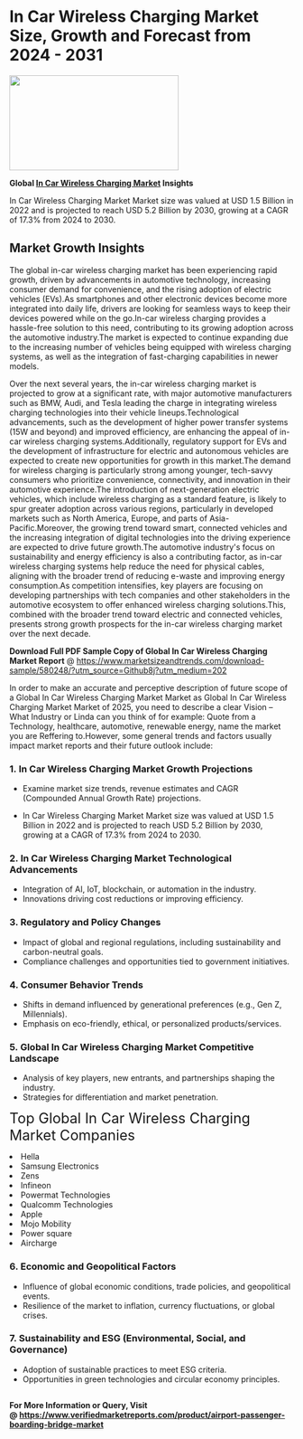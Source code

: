 <H1>In Car Wireless Charging Market Size, Growth and Forecast from 2024 - 2031</H1><img class="aligncenter size-medium wp-image-584254" src="https://thirdeyenews.in/wp-content/uploads/2024/09/Global-Market-Research-300x168.jpeg" alt="" width="300" height="168" /><p><strong>Global&nbsp;<a href="https://www.marketsizeandtrends.com/download-sample/580248/?utm_source=Github8j?utm_medium=202">In Car Wireless Charging Market</a> Insights</strong></p><p>In Car Wireless Charging Market Market size was valued at USD 1.5 Billion in 2022 and is projected to reach USD 5.2 Billion by 2030, growing at a CAGR of 17.3% from 2024 to 2030.</p><p><h2>Market Growth Insights</h2> <p>The global in-car wireless charging market has been experiencing rapid growth, driven by advancements in automotive technology, increasing consumer demand for convenience, and the rising adoption of electric vehicles (EVs).As smartphones and other electronic devices become more integrated into daily life, drivers are looking for seamless ways to keep their devices powered while on the go.In-car wireless charging provides a hassle-free solution to this need, contributing to its growing adoption across the automotive industry.The market is expected to continue expanding due to the increasing number of vehicles being equipped with wireless charging systems, as well as the integration of fast-charging capabilities in newer models.</p> <p></p> <p>Over the next several years, the in-car wireless charging market is projected to grow at a significant rate, with major automotive manufacturers such as BMW, Audi, and Tesla leading the charge in integrating wireless charging technologies into their vehicle lineups.Technological advancements, such as the development of higher power transfer systems (15W and beyond) and improved efficiency, are enhancing the appeal of in-car wireless charging systems.Additionally, regulatory support for EVs and the development of infrastructure for electric and autonomous vehicles are expected to create new opportunities for growth in this market.The demand for wireless charging is particularly strong among younger, tech-savvy consumers who prioritize convenience, connectivity, and innovation in their automotive experience.The introduction of next-generation electric vehicles, which include wireless charging as a standard feature, is likely to spur greater adoption across various regions, particularly in developed markets such as North America, Europe, and parts of Asia-Pacific.Moreover, the growing trend toward smart, connected vehicles and the increasing integration of digital technologies into the driving experience are expected to drive future growth.The automotive industry's focus on sustainability and energy efficiency is also a contributing factor, as in-car wireless charging systems help reduce the need for physical cables, aligning with the broader trend of reducing e-waste and improving energy consumption.As competition intensifies, key players are focusing on developing partnerships with tech companies and other stakeholders in the automotive ecosystem to offer enhanced wireless charging solutions.This, combined with the broader trend toward electric and connected vehicles, presents strong growth prospects for the in-car wireless charging market over the next decade.</p> <p></p><p><span class=""><strong>Download Full PDF Sample Copy of Global In Car Wireless Charging Market Report</strong> @ <a href="https://www.marketsizeandtrends.com/download-sample/580248/?utm_source=Github8j?utm_medium=202" target="_blank">https://www.marketsizeandtrends.com/download-sample/580248/?utm_source=Github8j?utm_medium=202</a></span></p><p>In order to make an accurate and perceptive description of future scope of a Global&nbsp;In Car Wireless Charging Market Market as Global&nbsp;In Car Wireless Charging Market Market of 2025, you need to describe a clear Vision &ndash; What Industry or Linda can you think of for example: Quote from a Technology, healthcare, automotive, renewable energy, name the market you are Reffering to.However, some general trends and factors usually impact market reports and their future outlook include:</p><h3>1.&nbsp;<strong>In Car Wireless Charging Market Growth Projections</strong></h3><ul><li>Examine market size trends, revenue estimates and CAGR (Compounded Annual Growth Rate) projections.</li><li><p>In Car Wireless Charging Market Market size was valued at USD 1.5 Billion in 2022 and is projected to reach USD 5.2 Billion by 2030, growing at a CAGR of 17.3% from 2024 to 2030.</p></li></ul><h3>2.&nbsp;<strong>In Car Wireless Charging Market Technological Advancements</strong></h3><ul><li>Integration of AI, IoT, blockchain, or automation in the industry.</li><li>Innovations driving cost reductions or improving efficiency.</li></ul><h3>3.&nbsp;<strong>Regulatory and Policy Changes</strong></h3><ul><li>Impact of global and regional regulations, including sustainability and carbon-neutral goals.</li><li>Compliance challenges and opportunities tied to government initiatives.</li></ul><h3>4.&nbsp;<strong>Consumer Behavior Trends</strong></h3><ul><li>Shifts in demand influenced by generational preferences (e.g., Gen Z, Millennials).</li><li>Emphasis on eco-friendly, ethical, or personalized products/services.</li></ul><h3>5.&nbsp;<strong>Global In Car Wireless Charging Market Competitive Landscape</strong></h3><ul><li>Analysis of key players, new entrants, and partnerships shaping the industry.</li><li>Strategies for differentiation and market penetration.</li></ul><p data-pm-slice="1 1 []"><span style="color: inherit; font-family: inherit; font-size: 25px;">Top Global In Car Wireless Charging Market Companies</span></p><div class="" data-test-id=""><p><li>Hella</li><li> Samsung Electronics</li><li> Zens</li><li> Infineon</li><li> Powermat Technologies</li><li> Qualcomm Technologies</li><li> Apple</li><li> Mojo Mobility</li><li> Power square</li><li> Aircharge</li></p></div><h3>6.&nbsp;<strong>Economic and Geopolitical Factors</strong></h3><ul><li>Influence of global economic conditions, trade policies, and geopolitical events.</li><li>Resilience of the market to inflation, currency fluctuations, or global crises.</li></ul><h3>7.&nbsp;<strong>Sustainability and ESG (Environmental, Social, and Governance)</strong></h3><ul><li>Adoption of sustainable practices to meet ESG criteria.</li><li>Opportunities in green technologies and circular economy principles.</li></ul><h2><strong style="font-size: 14px;">For More Information or Query, Visit @&nbsp;</strong><a style="background-color: #ffffff; font-size: 14px;" href="https://www.marketsizeandtrends.com/report/in-car-wireless-charging-market/" target="_blank">https://www.verifiedmarketreports.com/product/airport-passenger-boarding-bridge-market</a></h2>